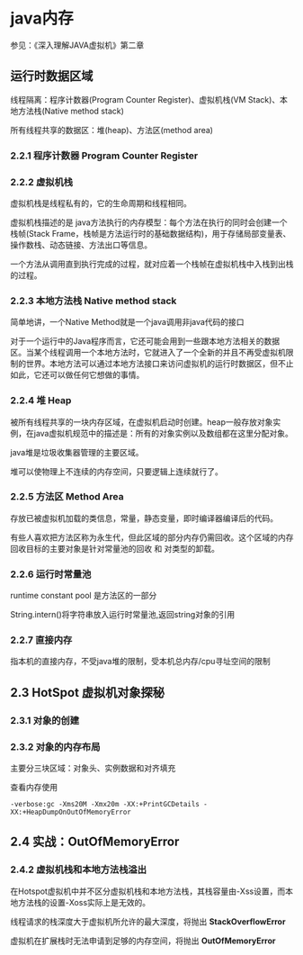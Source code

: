 # java内存

参见：《深入理解JAVA虚拟机》第二章

## 运行时数据区域

线程隔离：程序计数器(Program Counter Register)、虚拟机栈(VM Stack)、本地方法栈(Native method stack)

所有线程共享的数据区：堆(heap)、方法区(method area)

### 2.2.1 程序计数器 Program Counter Register


### 2.2.2 虚拟机栈

虚拟机栈是线程私有的，它的生命周期和线程相同。

虚拟机栈描述的是 java方法执行的内存模型：每个方法在执行的同时会创建一个栈帧(Stack Frame，栈帧是方法运行时的基础数据结构)，用于存储局部变量表、操作数栈、动态链接、方法出口等信息。

一个方法从调用直到执行完成的过程，就对应着一个栈帧在虚拟机栈中入栈到出栈的过程。



### 2.2.3 本地方法栈 Native method stack

简单地讲，一个Native Method就是一个java调用非java代码的接口

对于一个运行中的Java程序而言，它还可能会用到一些跟本地方法相关的数据区。当某个线程调用一个本地方法时，它就进入了一个全新的并且不再受虚拟机限制的世界。本地方法可以通过本地方法接口来访问虚拟机的运行时数据区，但不止如此，它还可以做任何它想做的事情。


### 2.2.4 堆 Heap

被所有线程共享的一块内存区域，在虚拟机启动时创建。heap一般存放对象实例，在java虚拟机规范中的描述是：所有的对象实例以及数组都在这里分配对象。

java堆是垃圾收集器管理的主要区域。

堆可以使物理上不连续的内存空间，只要逻辑上连续就行了。



### 2.2.5 方法区 Method Area

存放已被虚拟机加载的类信息，常量，静态变量，即时编译器编译后的代码。

有些人喜欢把方法区称为永生代，但此区域的部分内存仍需回收。这个区域的内存回收目标的主要对象是针对常量池的回收 和 对类型的卸载。


### 2.2.6 运行时常量池


runtime constant pool 是方法区的一部分

String.intern()将字符串放入运行时常量池,返回string对象的引用

### 2.2.7 直接内存


指本机的直接内存，不受java堆的限制，受本机总内存/cpu寻址空间的限制



## 2.3 HotSpot 虚拟机对象探秘


### 2.3.1 对象的创建


### 2.3.2 对象的内存布局



主要分三块区域：对象头、实例数据和对齐填充

查看内存使用

```
-verbose:gc -Xms20M -Xmx20m -XX:+PrintGCDetails -XX:+HeapDumpOnOutOfMemoryError
```

## 2.4 实战：OutOfMemoryError

### 2.4.2 虚拟机栈和本地方法栈溢出

在Hotspot虚拟机中并不区分虚拟机栈和本地方法栈，其栈容量由-Xss设置，而本地方法栈的设置-Xoss实际上是无效的。

线程请求的栈深度大于虚拟机所允许的最大深度，将抛出 **StackOverflowError**

虚拟机在扩展栈时无法申请到足够的内存空间，将抛出 **OutOfMemoryError**

























